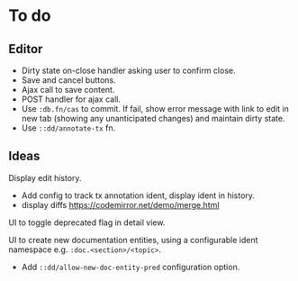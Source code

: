 # To do

## Editor

- Dirty state on-close handler asking user to confirm close.
- Save and cancel buttons.
- Ajax call to save content.
- POST handler for ajax call.
- Use `:db.fn/cas` to commit. If fail, show error message with link to edit in new tab (showing any unanticipated changes) and maintain dirty state.
- Use `::dd/annotate-tx` fn.

## Ideas

Display edit history.
- Add config to track tx annotation ident, display ident in history.
- display diffs https://codemirror.net/demo/merge.html

UI to toggle deprecated flag in detail view.

UI to create new documentation entities, using a configurable ident namespace e.g. `:doc.<section>/<topic>`.
- Add `::dd/allow-new-doc-entity-pred` configuration option.
